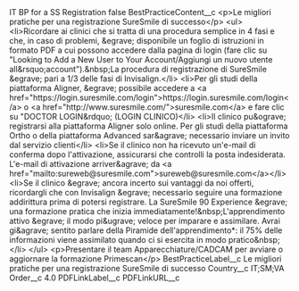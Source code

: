 <?xml version="1.0" encoding="UTF-8"?>
<CustomMetadata xmlns="http://soap.sforce.com/2006/04/metadata" xmlns:xsi="http://www.w3.org/2001/XMLSchema-instance" xmlns:xsd="http://www.w3.org/2001/XMLSchema">
    <label>IT BP for a SS Registration</label>
    <protected>false</protected>
    <values>
        <field>BestPracticeContent__c</field>
        <value xsi:type="xsd:string">&lt;p&gt;Le migliori pratiche per una registrazione SureSmile di successo&lt;/p&gt;
&lt;ul&gt;
&lt;li&gt;Ricordare ai clinici che si tratta di una procedura semplice in 4 fasi e che, in caso di problemi, &amp;egrave; disponibile un foglio di istruzioni in formato PDF a cui possono accedere dalla pagina di login (fare clic su &quot;Looking to Add a New User to Your Account/Aggiungi un nuovo utente all&amp;rsquo;account&quot;).&amp;nbsp;La procedura di registrazione di SureSmile &amp;egrave; pari a 1/3 delle fasi di Invisalign.&lt;/li&gt;
&lt;li&gt;Per gli studi della piattaforma Aligner, &amp;egrave; possibile accedere a &lt;a href=&quot;https://login.suresmile.com/login&quot;&gt;https://login.suresmile.com/login&lt;/a&gt; o &lt;a href=&quot;http://www.suresmile.com/&quot;&gt;suresmile.com&lt;/a&gt; e fare clic su &quot;DOCTOR LOGIN&amp;rdquo; (LOGIN CLINICO)&lt;/li&gt;
&lt;li&gt;Il clinico pu&amp;ograve; registrarsi alla piattaforma Aligner solo online. Per gli studi della piattaforma Ortho o della piattaforma Advanced sar&amp;agrave; necessario inviare un invito dal servizio clienti&lt;/li&gt;
&lt;li&gt;Se il clinico non ha ricevuto un&apos;e-mail di conferma dopo l&apos;attivazione, assicurarsi che controlli la posta indesiderata. L&apos;e-mail di attivazione arriver&amp;agrave; da &lt;a href=&quot;mailto:sureweb@suresmile.com&quot;&gt;sureweb@suresmile.com&lt;/a&gt;&lt;/li&gt;
&lt;li&gt;Se il clinico &amp;egrave; ancora incerto sui vantaggi da noi offerti, ricordargli che con Invisalign &amp;egrave; necessario seguire una formazione addirittura prima di potersi registrare. La SureSmile 90 Experience &amp;egrave; una formazione pratica che inizia immediatamente!&amp;nbsp;L&apos;apprendimento attivo &amp;egrave; il modo pi&amp;ugrave; veloce per imparare e assimilare. Avrai gi&amp;agrave; sentito parlare della Piramide dell&apos;apprendimento*: il 75% delle informazioni viene assimilato quando ci si esercita in modo pratico&amp;nbsp;&lt;/li&gt;
&lt;/ul&gt;
&lt;p&gt;Presentare il team Apparecchiature/CADCAM per avviare o aggiornare la formazione Primescan&lt;/p&gt;</value>
    </values>
    <values>
        <field>BestPracticeLabel__c</field>
        <value xsi:type="xsd:string">Le migliori pratiche per una registrazione SureSmile di successo</value>
    </values>
    <values>
        <field>Country__c</field>
        <value xsi:type="xsd:string">IT;SM;VA</value>
    </values>
    <values>
        <field>Order__c</field>
        <value xsi:type="xsd:double">4.0</value>
    </values>
    <values>
        <field>PDFLinkLabel__c</field>
        <value xsi:nil="true"/>
    </values>
    <values>
        <field>PDFLinkURL__c</field>
        <value xsi:nil="true"/>
    </values>
</CustomMetadata>
